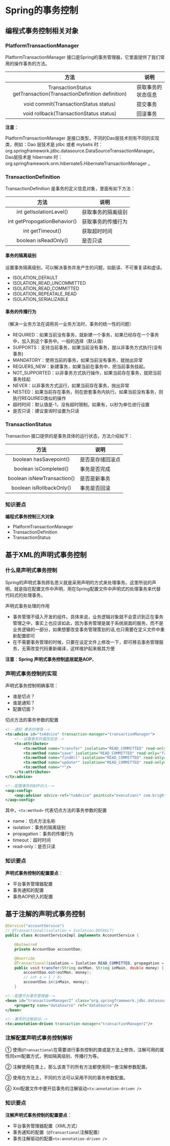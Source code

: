 # Spring的事务控制

## 编程式事务控制相关对象

### PlatformTransactionManager

PlatformTransactionManager 接口是Spring的事务管理器，它里面提供了我们常用的操作事务的方法。

|                             方法                             | 说明               |
| :----------------------------------------------------------: | ------------------ |
| TransactionStatus getTransaction(TransactionDefinition definition) | 获取事务的状态信息 |
|            void commit(TransactionStatus status)             | 提交事务           |
|           void rollback(TransactionStatus status)            | 回滚事务           |

**注意**：

PlatformTransactionManager 是接口类型，不同的Dao层技术则有不同的实现类，例如：Dao 层技术是 jdbc 或者 mybatis 时：org.springframework.jdbc.datasource.DataSourceTransactionManager。Dao层技术是 hibernate 时：org.springframework.orm.hibernate5.HibernateTransactionManager 。

### TransactionDefinition

TransactionDefinition 是事务的定义信息对象，里面有如下方法：

|             方法             | 说明               |
| :--------------------------: | ------------------ |
|   int getIsolationLevel()    | 获取事务的隔离级别 |
| int getPropogationBehavior() | 获取事务的传播行为 |
|       int getTimeout()       | 获取超时时间       |
|     boolean isReadOnly()     | 是否只读           |

#### 事务的隔离级别

设置事务隔离级别，可以解决事务并发产生的问题，如脏读、不可重复读和虚读。

* ISOLATION_DEFAULT
* ISOLATION_READ_UNCOMMITTED
* ISOLATION_READ_COMMITTED
* ISOLATION_REPEATALE_READ
* ISOLATION_SERIALIZABLE

#### 事务的传播行为

（解决一业务方法在调用另一业务方法时，事务的统一性的问题）

* REQUIRED：如果当前没有事务，就新建一个事务，如果已经存在一个事务中，加入到这个事务中。一般的选择（默认值)
* SUPPORTS：支持当前事务，如果当前没有事务，就以非事务方式执行(没有事务)
* MANDATORY：使用当前的事务，如果当前没有事务，就抛出异常
* REQUERS_NEW：新建事务，如果当前在事务中，把当前事务挂起。
* NOT_SUPPORTED：以非事务方式执行操作，如果当前存在事务，就把当前事务挂起
* NEVER：以非事务方式运行，如果当前存在事务，抛出异常
* NESTED：如果当前存在事务，则在嵌套事务内执行。如果当前没有事务，则执行REQUIRED类似的操作
* 超时时间：默认值是-1，没有超时限制。如果有，以秒为单位进行设置
* 是否只读：建议查询时设置为只读

### TransactionStatus

Transaction 接口提供的是事务具体的运行状态，方法介绍如下：

|            方法            | 说明             |
| :------------------------: | ---------------- |
|   boolean hasSavepoint()   | 是否是存储回滚点 |
|   boolean isCompleted()    | 事务是否完成     |
| boolean isNewTransaction() | 是否是新事务     |
|  boolean isRollbackOnly()  | 事务是否回滚     |

### 知识要点

**编程式事务控制三大对象**

* PlatformTransactionManager
* TransactionDefinition
* TransactionStatus

## 基于XML的声明式事务控制

### 什么是声明式事务控制

Spring的声明式事务顾名思义就是采用声明的方式来处理事务。这里所说的声明，就是指在配置文件中声明，用在Spring配置文件中声明式的处理事务来代替代码式的处理事务。

声明式事务处理的作用

* 事务管理不侵入开发的组件。具体来说，业务逻辑对象就不会意识到正在事务管理之中，事实上也应该如此，因为事务管理是属于系统层面的服务，而不是业务逻辑的一部分，如果想要改变事务管理策划的话,也只需要在定义文件中重新配置即可
* 在不需要事务管理的时候，只要在设定文件上修改一下，即可移去事务管理服务，无需改变代码重新编译，这样维护起来极其方便

**注意**：**Spring 声明式事务控制底层就是AOP**。

### 声明式事务控制的实现

声明式事务控制明确事项：

* 谁是切点？
* 谁是通知？
* 配置切面？

切点方法的事务参数的配置

```xml
<!--通知 事务的增强-->
<tx:advice id="txAdvice" transaction-manager="transactionManager">
    <!--设置事务的属性信息-->
    <tx:attributes>
        <tx:method name="transfer" isolation="READ_COMMITTED" read-only="false"/>
        <tx:method name="save" isolation="READ_COMMITTED" read-only="false"/>
        <tx:method name="findAll" isolation="READ_COMMITTED" read-only="true"/>
        <tx:method name="update*" isolation="READ_COMMITTED" read-only="false"/>
        <tx:method name="*"/>
    </tx:attributes>
</tx:advice>

<!--配置事务的AOP织入-->
<aop:config>
    <aop:advisor advice-ref="txAdvice" pointcut="execution(* com.bright.service.impl.*.*(..))"/>
</aop:config>
```

其中，`<tx:method>` 代表切点方法的事务参数的配置

* name：切点方法名称
* isolation：事务的隔离级别
* propagation：事务的传播行为
* timeout：超时时间
* read-only：是否只读

### 知识要点

**声明式事务控制的配置要点**：

* 平台事务管理器配置
* 事务通知的配置
* 事务AOP织入的配置

## 基于注解的声明式事务控制

```java
@Service("accountService")
// @Transactional(isolation = Isolation.DEFAULT)
public class AccountServiceImpl implements AccountService {

    @Autowired
    private AccountDao accountDao;

    @Override
    @Transactional(isolation = Isolation.READ_COMMITTED, propagation = Propagation.REQUIRED)
    public void transfer(String outMan, String inMain, double money) {
        accountDao.out(outMan, money);
        // int a = 1 / 0;
        accountDao.in(inMain, money);
    }
```

```xml
<!--配置平台事务管理器-->
<bean id="transactionManager2" class="org.springframework.jdbc.datasource.DataSourceTransactionManager">
    <property name="dataSource" ref="dataSource"/>
</bean>

<!--事务的注解驱动-->
<tx:annotation-driven transaction-manager="transactionManager2"/>
```

### 注解配置声明式事务控制解析

① 使用`@Transactional`在需要进行事务控制的类或是方法上修饰，注解可用的属性同xml配置方式，例如隔离级别、传播行为等。

② 注解使用在类上，那么该类下的所有方法都使用同一套注解参数配置。

③ 使用在方法上，不同的方法可以采用不同的事务参数配置。

④ Xml配置文件中要开启事务的注解驱动`<tx:annotation-driven />` 

### 知识要点

**注解声明式事务控制的配置要点**：

* 平台事务管理器配置（XML方式）
* 事务通知的配置（`@Transactional`注解配置）
* 事务注解驱动的配置`<tx:annotation-driven />` 

